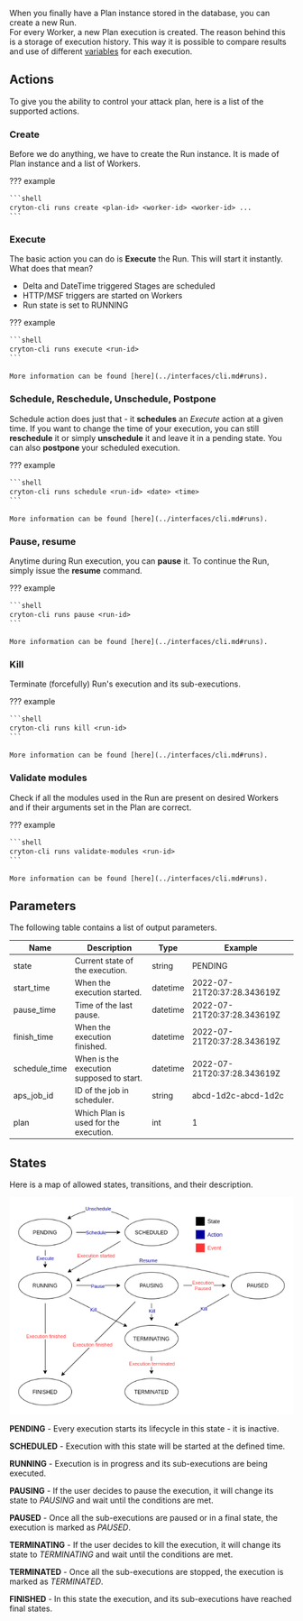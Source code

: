 When you finally have a Plan instance stored in the database, you can create a new Run.  
For every Worker, a new Plan execution is created. The reason behind this is a storage of execution history. This way it is possible 
to compare results and use of different [variables](../design-phase/step.md#execution-variables) for each execution.

## Actions
To give you the ability to control your attack plan, here is a list of the supported actions.

### Create
Before we do anything, we have to create the Run instance. It is made of Plan instance and a list of Workers.

??? example

    ```shell
    cryton-cli runs create <plan-id> <worker-id> <worker-id> ...
    ```

### Execute
The basic action you can do is **Execute** the Run. This will start it instantly. What does that mean?

* Delta and DateTime triggered Stages are scheduled
* HTTP/MSF triggers are started on Workers
* Run state is set to RUNNING

??? example

    ```shell
    cryton-cli runs execute <run-id>
    ```

    More information can be found [here](../interfaces/cli.md#runs).

### Schedule, Reschedule, Unschedule, Postpone
Schedule action does just that - it **schedules** an *Execute* action at a given time. If you want to change the time 
of your execution, you can still **reschedule** it or simply **unschedule** it and leave it in a pending state.
You can also **postpone** your scheduled execution.

??? example

    ```shell
    cryton-cli runs schedule <run-id> <date> <time>
    ```

    More information can be found [here](../interfaces/cli.md#runs).

### Pause, resume
Anytime during Run execution, you can **pause** it. To continue the Run, simply issue the **resume** command. 

??? example

    ```shell
    cryton-cli runs pause <run-id>
    ```

    More information can be found [here](../interfaces/cli.md#runs).

### Kill
Terminate (forcefully) Run's execution and its sub-executions.

??? example

    ```shell
    cryton-cli runs kill <run-id>
    ```

    More information can be found [here](../interfaces/cli.md#runs).

### Validate modules
Check if all the modules used in the Run are present on desired Workers and if their arguments set in the Plan are correct.

??? example

    ```shell
    cryton-cli runs validate-modules <run-id>
    ```

    More information can be found [here](../interfaces/cli.md#runs).

## Parameters
The following table contains a list of output parameters.

| Name          | Description                              | Type     | Example                     |
|---------------|------------------------------------------|----------|-----------------------------|
| state         | Current state of the execution.          | string   | PENDING                     |
| start_time    | When the execution started.              | datetime | 2022-07-21T20:37:28.343619Z |
| pause_time    | Time of the last pause.                  | datetime | 2022-07-21T20:37:28.343619Z |
| finish_time   | When the execution finished.             | datetime | 2022-07-21T20:37:28.343619Z |
| schedule_time | When is the execution supposed to start. | datetime | 2022-07-21T20:37:28.343619Z |
| aps_job_id    | ID of the job in scheduler.              | string   | abcd-1d2c-abcd-1d2c         |
| plan          | Which Plan is used for the execution.    | int      | 1                           |

## States
Here is a map of allowed states, transitions, and their description.

![](../images/states-run.png)

**PENDING** - Every execution starts its lifecycle in this state - it is inactive.

**SCHEDULED** - Execution with this state will be started at the defined time.

**RUNNING** - Execution is in progress and its sub-executions are being executed.

**PAUSING** - If the user decides to pause the execution, it will change its state to *PAUSING* and wait until the conditions are met.

**PAUSED** - Once all the sub-executions are paused or in a final state, the execution is marked as *PAUSED*.

**TERMINATING** - If the user decides to kill the execution, it will change its state to *TERMINATING* and wait until the conditions are met.

**TERMINATED** - Once all the sub-executions are stopped, the execution is marked as *TERMINATED*.

**FINISHED** - In this state the execution, and its sub-executions have reached final states.